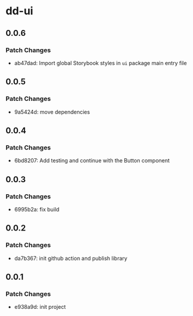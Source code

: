 # dd-ui

## 0.0.6

### Patch Changes

- ab47dad: Import global Storybook styles in `ui` package main entry file

## 0.0.5

### Patch Changes

- 9a5424d: move dependencies

## 0.0.4

### Patch Changes

- 6bd8207: Add testing and continue with the Button component

## 0.0.3

### Patch Changes

- 6995b2a: fix build

## 0.0.2

### Patch Changes

- da7b367: init github action and publish library

## 0.0.1

### Patch Changes

- e938a9d: init project
